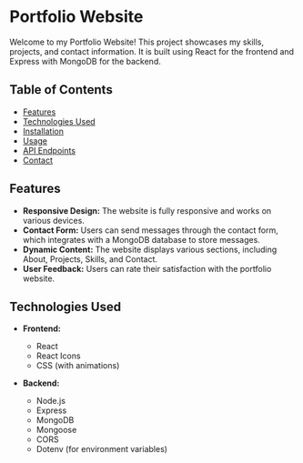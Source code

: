 # Portfolio Website

Welcome to my Portfolio Website! This project showcases my skills, projects, and contact information. It is built using React for the frontend and Express with MongoDB for the backend.

## Table of Contents
- [Features](#features)
- [Technologies Used](#technologies-used)
- [Installation](#installation)
- [Usage](#usage)
- [API Endpoints](#api-endpoints)
- [Contact](#contact)

## Features
- **Responsive Design:** The website is fully responsive and works on various devices.
- **Contact Form:** Users can send messages through the contact form, which integrates with a MongoDB database to store messages.
- **Dynamic Content:** The website displays various sections, including About, Projects, Skills, and Contact.
- **User Feedback:** Users can rate their satisfaction with the portfolio website.

## Technologies Used
- **Frontend:**
  - React
  - React Icons
  - CSS (with animations)
  
- **Backend:**
  - Node.js
  - Express
  - MongoDB
  - Mongoose
  - CORS
  - Dotenv (for environment variables)

